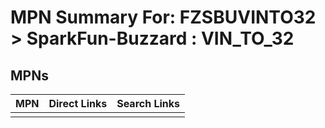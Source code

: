 



# MPN Summary For: FZSBUVINTO32 > SparkFun-Buzzard : VIN_TO_32

## MPNs
  

|MPN|Direct Links|Search Links|
| :--- | :--- | :--- |
||||

